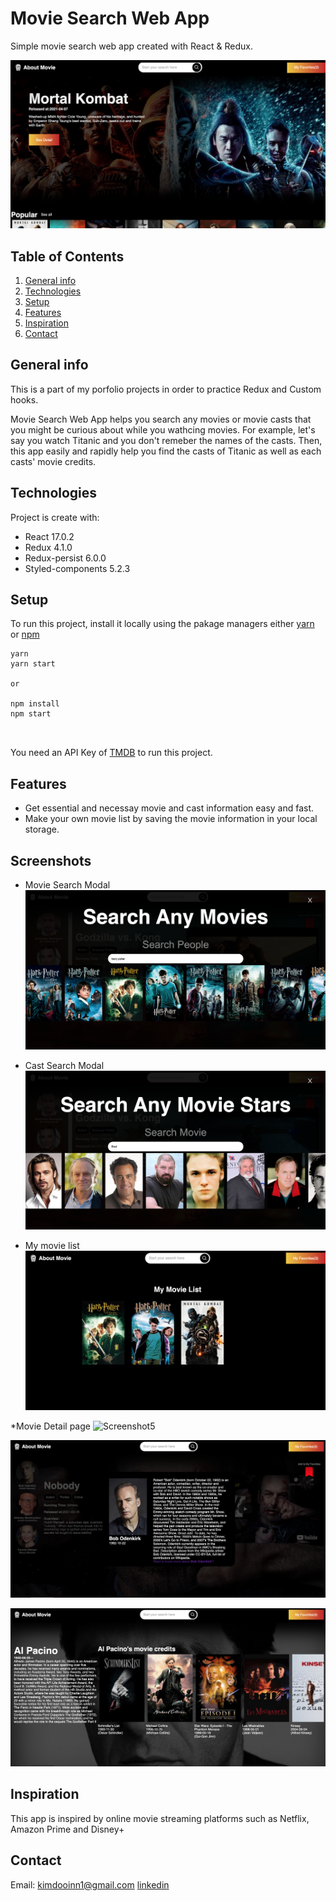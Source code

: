 # Movie Search Web App
Simple movie search web app created with React & Redux.


![Screenshot1](ProjectScreenshots/screenshot1.png)


## Table of Contents
1. [General info](#general-info)
2. [Technologies](#technologies)
3. [Setup](#setup)
4. [Features](#features)
5. [Inspiration](#inspiration)
6. [Contact](#contact)

## General info

This is a part of my porfolio projects in order to practice Redux and Custom hooks.

Movie Search Web App helps you search any movies or movie casts that you might be curious about while you wathcing movies. For example, let's say you watch Titanic and you don't remeber the names of the casts. Then, this app easily and rapidly help you find the casts of Titanic as well as each casts' movie credits.

## Technologies
Project is create with:

* React 17.0.2
* Redux 4.1.0
* Redux-persist 6.0.0
* Styled-components 5.2.3


## Setup
To run this project, install it locally using the pakage managers either [yarn](https://classic.yarnpkg.com/en/docs/install/#mac-stable) or [npm](https://www.npmjs.com/get-npm)

```
yarn
yarn start

or

npm install
npm start



```
You need an API Key of [TMDB](https://www.themoviedb.org/) to run this project.

## Features
* Get essential and necessay movie and cast information easy and fast.
* Make your own movie list by saving the movie information in your local storage.


## Screenshots
* Movie Search Modal
![Screenshot2](ProjectScreenshots/screenshot2.png)

* Cast Search Modal 
![Screenshot3](ProjectScreenshots/screenshot3.png)

* My movie list
![Screenshot4](ProjectScreenshots/screenshot4.png)

*Movie Detail page
![Screenshot5](ProjectScreenshots/screenshot5.png)

![Screenshot6](ProjectScreenshots/screenshot6.png)

![Screenshot7](ProjectScreenshots/screenshot7.png)


## Inspiration
This app is inspired by online movie streaming platforms such as Netflix, Amazon Prime and Disney+

## Contact
Email: kimdooinn1@gmail.com
[linkedin](https://www.linkedin.com/in/dooinnkim/)






